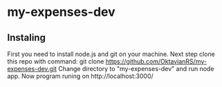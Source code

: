 # my-expenses-dev

## Instaling

First you need to install node.js and git on your machine.
Next step clone this repo with command: git clone https://github.com/OktavianRS/my-expenses-dev.git
Change directory to "my-expenses-dev" and run node app.
Now program runing on http://localhost:3000/
